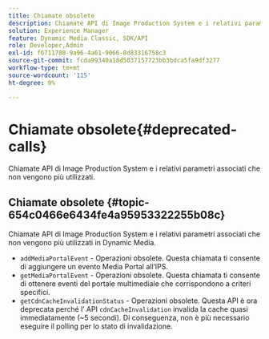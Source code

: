 ```yaml
---
title: Chiamate obsolete
description: Chiamate API di Image Production System e i relativi parametri associati che non vengono più utilizzati in Dynamic Media.
solution: Experience Manager
feature: Dynamic Media Classic, SDK/API
role: Developer,Admin
exl-id: f6711780-9a96-4a61-9066-8d83316758c3
source-git-commit: fcda99340a18d5037157723bb3bdca5fa9df3277
workflow-type: tm+mt
source-wordcount: '115'
ht-degree: 0%

---
```


# Chiamate obsolete{#deprecated-calls}

Chiamate API di Image Production System e i relativi parametri associati che non vengono più utilizzati.

## Chiamate obsolete {#topic-654c0466e6434fe4a95953322255b08c}

Chiamate API di Image Production System e i relativi parametri associati che non vengono più utilizzati in Dynamic Media.

* `addMediaPortalEvent` - Operazioni obsolete. Questa chiamata ti consente di aggiungere un evento Media Portal all’IPS.
* `getMediaPortalEvent` - Operazioni obsolete. Questa chiamata ti consente di ottenere eventi del portale multimediale che corrispondono a criteri specifici.
* `getCdnCacheInvalidationStatus` - Operazioni obsolete. Questa API è ora deprecata perché l’ API `cdnCacheInvalidation` invalida la cache quasi immediatamente (~5 secondi). Di conseguenza, non è più necessario eseguire il polling per lo stato di invalidazione.

